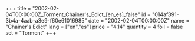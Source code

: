 +++
title = "2002-02-04T00:00:00Z_Torment_Chainer's_Edict_[en_es]_false"
id = "014af391-3b4a-4aab-a3e9-f60e61016985"
date = "2002-02-04T00:00:00Z"
name = "Chainer's Edict"
lang = ["en","es"]
price = "4.14"
quantity = 4
foil = false
set = "Torment"
+++
